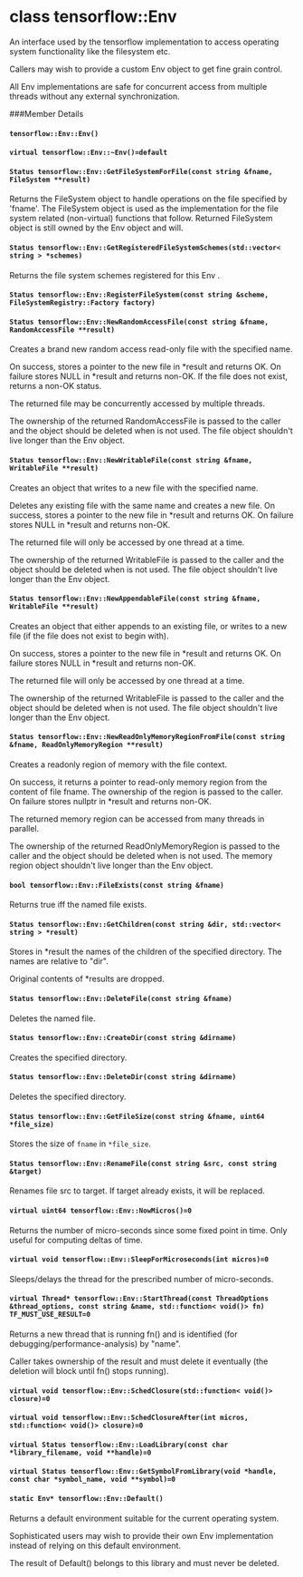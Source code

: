 # class tensorflow::Env

An interface used by the tensorflow implementation to access operating system functionality like the filesystem etc.

Callers may wish to provide a custom Env object to get fine grain control.

All Env implementations are safe for concurrent access from multiple threads without any external synchronization.

\###Member Details

#### `tensorflow::Env::Env()` <a href="#tensorflow_env_env" id="tensorflow_env_env"></a>

#### `virtual tensorflow::Env::~Env()=default` <a href="#virtual_tensorflow_env_env" id="virtual_tensorflow_env_env"></a>

#### `Status tensorflow::Env::GetFileSystemForFile(const string &fname, FileSystem **result)` <a href="#status_tensorflow_env_getfilesystemforfile" id="status_tensorflow_env_getfilesystemforfile"></a>

Returns the FileSystem object to handle operations on the file specified by 'fname'. The FileSystem object is used as the implementation for the file system related (non-virtual) functions that follow. Returned FileSystem object is still owned by the Env object and will.

#### `Status tensorflow::Env::GetRegisteredFileSystemSchemes(std::vector< string > *schemes)` <a href="#status_tensorflow_env_getregisteredfilesystemschemes" id="status_tensorflow_env_getregisteredfilesystemschemes"></a>

Returns the file system schemes registered for this Env .

#### `Status tensorflow::Env::RegisterFileSystem(const string &scheme, FileSystemRegistry::Factory factory)` <a href="#status_tensorflow_env_registerfilesystem" id="status_tensorflow_env_registerfilesystem"></a>

#### `Status tensorflow::Env::NewRandomAccessFile(const string &fname, RandomAccessFile **result)` <a href="#status_tensorflow_env_newrandomaccessfile" id="status_tensorflow_env_newrandomaccessfile"></a>

Creates a brand new random access read-only file with the specified name.

On success, stores a pointer to the new file in \*result and returns OK. On failure stores NULL in \*result and returns non-OK. If the file does not exist, returns a non-OK status.

The returned file may be concurrently accessed by multiple threads.

The ownership of the returned RandomAccessFile is passed to the caller and the object should be deleted when is not used. The file object shouldn't live longer than the Env object.

#### `Status tensorflow::Env::NewWritableFile(const string &fname, WritableFile **result)` <a href="#status_tensorflow_env_newwritablefile" id="status_tensorflow_env_newwritablefile"></a>

Creates an object that writes to a new file with the specified name.

Deletes any existing file with the same name and creates a new file. On success, stores a pointer to the new file in \*result and returns OK. On failure stores NULL in \*result and returns non-OK.

The returned file will only be accessed by one thread at a time.

The ownership of the returned WritableFile is passed to the caller and the object should be deleted when is not used. The file object shouldn't live longer than the Env object.

#### `Status tensorflow::Env::NewAppendableFile(const string &fname, WritableFile **result)` <a href="#status_tensorflow_env_newappendablefile" id="status_tensorflow_env_newappendablefile"></a>

Creates an object that either appends to an existing file, or writes to a new file (if the file does not exist to begin with).

On success, stores a pointer to the new file in \*result and returns OK. On failure stores NULL in \*result and returns non-OK.

The returned file will only be accessed by one thread at a time.

The ownership of the returned WritableFile is passed to the caller and the object should be deleted when is not used. The file object shouldn't live longer than the Env object.

#### `Status tensorflow::Env::NewReadOnlyMemoryRegionFromFile(const string &fname, ReadOnlyMemoryRegion **result)` <a href="#status_tensorflow_env_newreadonlymemoryregionfromfile" id="status_tensorflow_env_newreadonlymemoryregionfromfile"></a>

Creates a readonly region of memory with the file context.

On success, it returns a pointer to read-only memory region from the content of file fname. The ownership of the region is passed to the caller. On failure stores nullptr in \*result and returns non-OK.

The returned memory region can be accessed from many threads in parallel.

The ownership of the returned ReadOnlyMemoryRegion is passed to the caller and the object should be deleted when is not used. The memory region object shouldn't live longer than the Env object.

#### `bool tensorflow::Env::FileExists(const string &fname)` <a href="#bool_tensorflow_env_fileexists" id="bool_tensorflow_env_fileexists"></a>

Returns true iff the named file exists.

#### `Status tensorflow::Env::GetChildren(const string &dir, std::vector< string > *result)` <a href="#status_tensorflow_env_getchildren" id="status_tensorflow_env_getchildren"></a>

Stores in \*result the names of the children of the specified directory. The names are relative to "dir".

Original contents of \*results are dropped.

#### `Status tensorflow::Env::DeleteFile(const string &fname)` <a href="#status_tensorflow_env_deletefile" id="status_tensorflow_env_deletefile"></a>

Deletes the named file.

#### `Status tensorflow::Env::CreateDir(const string &dirname)` <a href="#status_tensorflow_env_createdir" id="status_tensorflow_env_createdir"></a>

Creates the specified directory.

#### `Status tensorflow::Env::DeleteDir(const string &dirname)` <a href="#status_tensorflow_env_deletedir" id="status_tensorflow_env_deletedir"></a>

Deletes the specified directory.

#### `Status tensorflow::Env::GetFileSize(const string &fname, uint64 *file_size)` <a href="#status_tensorflow_env_getfilesize" id="status_tensorflow_env_getfilesize"></a>

Stores the size of `fname` in `*file_size`.

#### `Status tensorflow::Env::RenameFile(const string &src, const string &target)` <a href="#status_tensorflow_env_renamefile" id="status_tensorflow_env_renamefile"></a>

Renames file src to target. If target already exists, it will be replaced.

#### `virtual uint64 tensorflow::Env::NowMicros()=0` <a href="#virtual_uint64_tensorflow_env_nowmicros" id="virtual_uint64_tensorflow_env_nowmicros"></a>

Returns the number of micro-seconds since some fixed point in time. Only useful for computing deltas of time.

#### `virtual void tensorflow::Env::SleepForMicroseconds(int micros)=0` <a href="#virtual_void_tensorflow_env_sleepformicroseconds" id="virtual_void_tensorflow_env_sleepformicroseconds"></a>

Sleeps/delays the thread for the prescribed number of micro-seconds.

#### `virtual Thread* tensorflow::Env::StartThread(const ThreadOptions &thread_options, const string &name, std::function< void()> fn) TF_MUST_USE_RESULT=0` <a href="#virtual_thread_tensorflow_env_startthread" id="virtual_thread_tensorflow_env_startthread"></a>

Returns a new thread that is running fn() and is identified (for debugging/performance-analysis) by "name".

Caller takes ownership of the result and must delete it eventually (the deletion will block until fn() stops running).

#### `virtual void tensorflow::Env::SchedClosure(std::function< void()> closure)=0` <a href="#virtual_void_tensorflow_env_schedclosure" id="virtual_void_tensorflow_env_schedclosure"></a>

#### `virtual void tensorflow::Env::SchedClosureAfter(int micros, std::function< void()> closure)=0` <a href="#virtual_void_tensorflow_env_schedclosureafter" id="virtual_void_tensorflow_env_schedclosureafter"></a>

#### `virtual Status tensorflow::Env::LoadLibrary(const char *library_filename, void **handle)=0` <a href="#virtual_status_tensorflow_env_loadlibrary" id="virtual_status_tensorflow_env_loadlibrary"></a>

#### `virtual Status tensorflow::Env::GetSymbolFromLibrary(void *handle, const char *symbol_name, void **symbol)=0` <a href="#virtual_status_tensorflow_env_getsymbolfromlibrary" id="virtual_status_tensorflow_env_getsymbolfromlibrary"></a>

#### `static Env* tensorflow::Env::Default()` <a href="#static_env_tensorflow_env_default" id="static_env_tensorflow_env_default"></a>

Returns a default environment suitable for the current operating system.

Sophisticated users may wish to provide their own Env implementation instead of relying on this default environment.

The result of Default() belongs to this library and must never be deleted.

